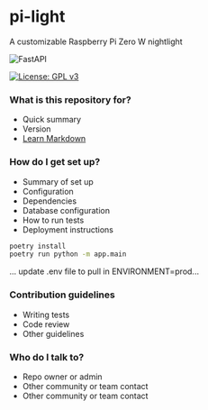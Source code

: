 # pi-light
A customizable Raspberry Pi Zero W nightlight

![FastAPI](https://img.shields.io/badge/FastAPI-005571?style=for-the-badge&logo=fastapi)

[![License: GPL v3](https://img.shields.io/badge/License-GPLv3-blue.svg)](https://www.gnu.org/licenses/gpl-3.0)

### What is this repository for? ###

* Quick summary
* Version
* [Learn Markdown](https://bitbucket.org/tutorials/markdowndemo)

### How do I get set up? ###

* Summary of set up
* Configuration
* Dependencies
* Database configuration
* How to run tests
* Deployment instructions

```bash
poetry install
poetry run python -m app.main
```

... update .env file to pull in ENVIRONMENT=prod...

### Contribution guidelines ###

* Writing tests
* Code review
* Other guidelines

### Who do I talk to? ###

* Repo owner or admin
* Other community or team contact
* Other community or team contact
